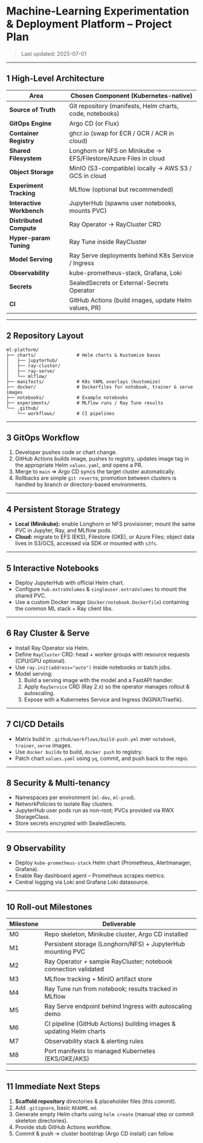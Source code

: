 # Machine-Learning Experimentation & Deployment Platform – Project Plan

> Last updated: 2025-07-01

---

## 1  High-Level Architecture

| Area                | Chosen Component (Kubernetes-native) |
|---------------------|---------------------------------------|
| **Source of Truth** | Git repository (manifests, Helm charts, code, notebooks) |
| **GitOps Engine**   | Argo CD (or Flux) |
| **Container Registry** | ghcr.io (swap for ECR / GCR / ACR in cloud) |
| **Shared Filesystem** | Longhorn or NFS on Minikube → EFS/Filestore/Azure Files in cloud |
| **Object Storage**  | MinIO (S3-compatible) locally → AWS S3 / GCS in cloud |
| **Experiment Tracking** | MLflow (optional but recommended) |
| **Interactive Workbench** | JupyterHub (spawns user notebooks, mounts PVC) |
| **Distributed Compute** | Ray Operator → RayCluster CRD |
| **Hyper-param Tuning** | Ray Tune inside RayCluster |
| **Model Serving**   | Ray Serve deployments behind K8s Service / Ingress |
| **Observability**   | kube-prometheus-stack, Grafana, Loki |
| **Secrets**         | SealedSecrets or External-Secrets Operator |
| **CI**              | GitHub Actions (build images, update Helm values, PR) |

---

## 2  Repository Layout
```
ml-platform/
├── charts/               # Helm charts & Kustomize bases
│   ├── jupyterhub/
│   ├── ray-cluster/
│   ├── ray-serve/
│   └── mlflow/
├── manifests/            # K8s YAML overlays (kustomize)
├── docker/               # Dockerfiles for notebook, trainer & serve images
├── notebooks/            # Example notebooks
├── experiments/          # MLflow runs / Ray Tune results
└── .github/
    └── workflows/        # CI pipelines
```

---

## 3  GitOps Workflow
1. Developer pushes code or chart change.
2. GitHub Actions builds image, pushes to registry, updates image tag in the appropriate Helm `values.yaml`, and opens a PR.
3. Merge to `main` ⇒ Argo CD syncs the target cluster automatically.
4. Rollbacks are simple `git revert`s; promotion between clusters is handled by branch or directory-based environments.

---

## 4  Persistent Storage Strategy
* **Local (Minikube):** enable Longhorn or NFS provisioner; mount the same PVC in Jupyter, Ray, and MLflow pods.
* **Cloud:** migrate to EFS (EKS), Filestore (GKE), or Azure Files; object data lives in S3/GCS, accessed via SDK or mounted with `s3fs`.

---

## 5  Interactive Notebooks
* Deploy JupyterHub with official Helm chart.
* Configure `hub.extraVolumes` & `singleuser.extraVolumes` to mount the shared PVC.
* Use a custom Docker image (`docker/notebook.Dockerfile`) containing the common ML stack + Ray client libs.

---

## 6  Ray Cluster & Serve
* Install Ray Operator via Helm.
* Define `RayCluster` CRD: head + worker groups with resource requests (CPU/GPU optional).
* Use `ray.init(address="auto")` inside notebooks or batch jobs.
* Model serving:
  1. Build a serving image with the model and a FastAPI handler.
  2. Apply `RayService` CRD (Ray 2.x) so the operator manages rollout & autoscaling.
  3. Expose with a Kubernetes Service and Ingress (NGINX/Traefik).

---

## 7  CI/CD Details
* Matrix build in `.github/workflows/build-push.yml` over `notebook`, `trainer`, `serve` images.
* Use `docker buildx` to build, `docker push` to registry.
* Patch chart `values.yaml` using `yq`, commit, and push back to the repo.

---

## 8  Security & Multi-tenancy
* Namespaces per environment (`ml-dev`, `ml-prod`).
* NetworkPolicies to isolate Ray clusters.
* JupyterHub user pods run as non-root; PVCs provided via RWX StorageClass.
* Store secrets encrypted with SealedSecrets.

---

## 9  Observability
* Deploy `kube-prometheus-stack` Helm chart (Prometheus, Alertmanager, Grafana).
* Enable Ray dashboard agent – Prometheus scrapes metrics.
* Central logging via Loki and Grafana Loki datasource.

---

## 10  Roll-out Milestones
| Milestone | Deliverable |
|-----------|-------------|
| M0 | Repo skeleton, Minikube cluster, Argo CD installed |
| M1 | Persistent storage (Longhorn/NFS) + JupyterHub mounting PVC |
| M2 | Ray Operator + sample RayCluster; notebook connection validated |
| M3 | MLflow tracking + MinIO artifact store |
| M4 | Ray Tune run from notebook; results tracked in MLflow |
| M5 | Ray Serve endpoint behind Ingress with autoscaling demo |
| M6 | CI pipeline (GitHub Actions) building images & updating Helm charts |
| M7 | Observability stack & alerting rules |
| M8 | Port manifests to managed Kubernetes (EKS/GKE/AKS) |

---

## 11  Immediate Next Steps
1. **Scaffold repository** directories & placeholder files (this commit).
2. Add `.gitignore`, basic `README.md`.
3. Generate empty Helm charts using `helm create` (manual step or commit skeleton directories).
4. Provide stub GitHub Actions workflow.
5. Commit & push → cluster bootstrap (Argo CD install) can follow.
